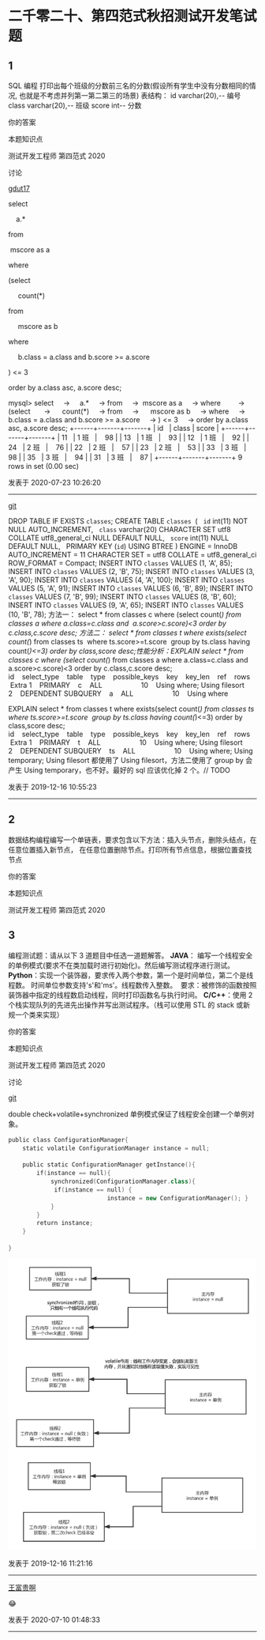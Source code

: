 # 二千零二十、第四范式秋招测试开发笔试题

## 1

SQL 编程
打印出每个班级的分数前三名的分数(假设所有学生中没有分数相同的情况, 也就是不考虑并列第一第二第三的场景)
表结构：
id varchar(20),-- 编号
class varchar(20),-- 班级
score int-- 分数

你的答案

本题知识点

测试开发工程师 第四范式 2020

讨论

[gdut17](https://www.nowcoder.com/profile/279358190)

select

    a.*

from

 mscore as a

where    

(select  

     count(*)

from

     mscore as b

where

     b.class = a.class and b.score >= a.score

) <= 3

order by a.class asc, a.score desc;

mysql> select     ->     a.*
    -> from
    ->  mscore as a
    -> where    
    -> (select  
    ->      count(*)
    -> from
    ->      mscore as b
    -> where
    ->      b.class = a.class and b.score >= a.score
    -> ) <= 3
    -> order by a.class asc, a.score desc;
+------+-------+-------+
| id   | class | score |
+------+-------+-------+
| 11   | 1 班   |    98 |
| 13   | 1 班   |    93 |
| 12   | 1 班   |    92 |
| 24   | 2 班   |    76 |
| 22   | 2 班   |    57 |
| 23   | 2 班   |    53 |
| 33   | 3 班   |    98 |
| 35   | 3 班   |    94 |
| 31   | 3 班   |    87 |
+------+-------+-------+
9 rows in set (0.00 sec)

发表于 2020-07-23 10:26:20

* * *

[git](https://www.nowcoder.com/profile/439081)

DROP TABLE IF EXISTS `classes`;
CREATE TABLE `classes`  (
  `id` int(11) NOT NULL AUTO_INCREMENT,
  `class` varchar(20) CHARACTER SET utf8 COLLATE utf8_general_ci NULL DEFAULT NULL,
  `score` int(11) NULL DEFAULT NULL,
  PRIMARY KEY (`id`) USING BTREE
) ENGINE = InnoDB AUTO_INCREMENT = 11 CHARACTER SET = utf8 COLLATE = utf8_general_ci ROW_FORMAT = Compact;
INSERT INTO `classes` VALUES (1, 'A', 85);
INSERT INTO `classes` VALUES (2, 'B', 75);
INSERT INTO `classes` VALUES (3, 'A', 90);
INSERT INTO `classes` VALUES (4, 'A', 100);
INSERT INTO `classes` VALUES (5, 'A', 91);
INSERT INTO `classes` VALUES (6, 'B', 89);
INSERT INTO `classes` VALUES (7, 'B', 99);
INSERT INTO `classes` VALUES (8, 'B', 60);
INSERT INTO `classes` VALUES (9, 'A', 65);
INSERT INTO `classes` VALUES (10, 'B', 78);
方法一： select * from classes c where (select count(*) from classes a where a.class=c.class and  a.score>c.score)<3 order by c.class,c.score desc; 方法二： select * from classes t where exists(select count(*) from classes ts  where ts.score>=t.score  group by ts.class having count(*)<=3) order by class,score desc;性能分析：EXPLAIN select * from classes c where (select count(*) from classes a where a.class=c.class and  a.score>c.score)<3 order by c.class,c.score desc; 
id    select_type    table    type    possible_keys    key    key_len    ref    rows    Extra
1    PRIMARY    c    ALL                    10    Using where; Using filesort
2    DEPENDENT SUBQUERY    a    ALL                    10    Using where

EXPLAIN select * from classes t where exists(select count(*) from classes ts  where ts.score>=t.score  group by ts.class having count(*)<=3) order by class,score desc;
id    select_type    table    type    possible_keys    key    key_len    ref    rows    Extra
1    PRIMARY    t    ALL                    10    Using where; Using filesort
2    DEPENDENT SUBQUERY    ts    ALL                    10    Using where; Using temporary; Using filesort 都使用了 Using filesort，方法二使用了 group by 会产生 Using temporary，也不好。最好的 sql 应该优化掉 2 个。// TODO

发表于 2019-12-16 10:55:23

* * *

## 2

数据结构编程编写一个单链表，要求包含以下方法：插入头节点，删除头结点，在任意位置插入新节点， 在任意位置删除节点。打印所有节点信息，根据位置查找节点

你的答案

本题知识点

测试开发工程师 第四范式 2020

## 3

编程测试题：请从以下 3 道题目中任选一道题解答。
**JAVA**： 编写一个线程安全的单例模式(要求不在类加载时进行初始化)。然后编写测试程序进行测试。
**Python**：实现一个装饰器，要求传入两个参数，第一个是时间单位，第二个是线程数。 时间单位参数支持's'和'ms'。线程数传入整数。  要求：被修饰的函数按照装饰器中指定的线程数启动线程，同时打印函数名与执行时间。
**C/C++**：使用 2 个栈实现队列的先进先出操作并写出测试程序。（栈可以使用 STL 的 stack 或新规一个类来实现）

你的答案

本题知识点

测试开发工程师 第四范式 2020

讨论

[git](https://www.nowcoder.com/profile/439081)

double check+volatile+synchronized 单例模式保证了线程安全创建一个单例对象。

```cpp
public class ConfigurationManager{
    static volatile ConfigurationManager instance = null;

    public static ConfigurationManager getInstance(){
        if(instance == null){
            synchronized(ConfigurationManager.class){
             if(instance == null) { 
                            instance = new ConfigurationManager(); }
            }
        }
        return instance;
    }

}
```

![](img/e260905f052ddcfa0322c5ee4d9a7e47.png)

发表于 2019-12-16 11:21:16

* * *

[王富贵啊](https://www.nowcoder.com/profile/583776694)

😂

发表于 2020-07-10 01:48:33

* * *